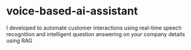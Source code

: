 # voice-based-ai-assistant
I developed to automate customer interactions using real-time speech recognition and intelligent question answering on your company details using RAG
